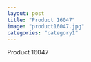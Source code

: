 ```yaml
---
layout: post
title: "Product 16047"
image: "product16047.jpg"
categories: "category1"
---
```

Product 16047
